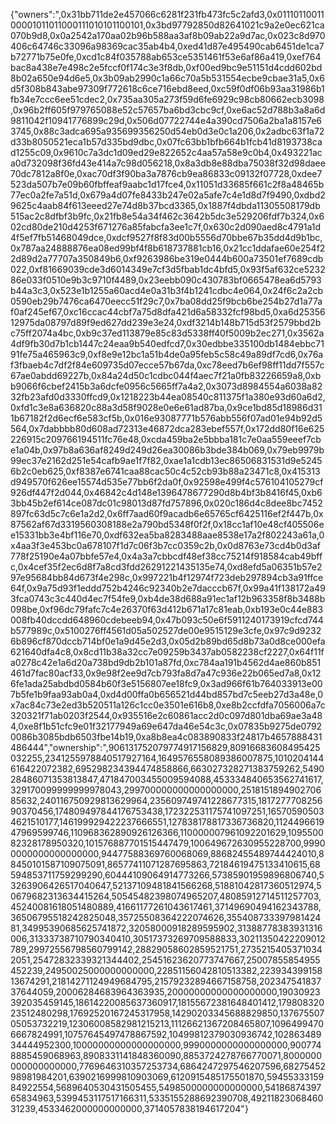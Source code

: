 {"owners":",0x31bb711de2e457066c6281f231fb473fc5c2afd3,0x0111011001100001011011000111010101100101,0x3bd97792850d82641021c9a2e0ec621ca070b9d8,0x0a2542a170aa02b96b588aa3af8b09ab22a9d7ac,0x023c8d970406c64746c33096a98369cac35ab4b4,0xed41d87e495490cab6451de1ca7b72771b75e0fe,0xcd1c84f035788ab653ce5351461f53e6af86a419,0xef764bac8a438e7e498c2e5fccf0f174c3e3f8db,0xf00ed9bc9e51151d4cdd602bd8b02a650e94d6e5,0x3b09ab2990c1a66c70a5b531554ecbe9cbae31a5,0x6d5f308b843abe97309f772618c6ce716ebd8eed,0xc59f0df06b93aa31986b1fb34e7ccc6ee51cdec2,0x735aa305a273f59d6fe6929c98cb80662ecb3098,0x96b2ff605f979765088e52c57657ba6bd3cbc9cf,0xe6ac52d788b3a8a6d9811042f10941776899c29d,0x506d07722744e4a390cd7506a2ba1a8157e63745,0x88c3adca695a935699356250d54eb0d3e0c1a206,0x2adbc63f1a72d33b8050521eca1b57d335bd9dbc,0x07fc63bb1bfb664b1fcb41d8193738cad1255c09,0x9610c7a3dc1d09ed29e822652c4aa57a58e9c0b4,0x493221aca0d732098f36fd43e414a7c98d056218,0x8a3db8e88dba75038f32d98daee70dc7812a8f0e,0xac70df3f90ba3a7876cb9ea86833c09132f07728,0xdee7523da507b7e09b60fbffeaf9aabc1d17fce4,0x11051d33685f661c2f8a48465b77ec0a2fe7a51d,0x679a4d07fe8433b247e02a5afe7c4e1d8d7f9490,0xdbd29625c4aab84f613eeed27e74d8b37bcd3365,0x1887f4dbda11305508179db515ac2c8dfbf3b9fc,0x21fb8e54a34f462c3642b5dc3e529206fdf7b324,0x602cd80de210d4253f671276a85fabcfa3ee1c7f,0x630c2d090aed8c4791a1d4f5ef7fb51468049dce,0xdcf9527f8f83d00b5556d70bbe67b35dd4d9b1bc,0x787aa24888876ea08ed99bf4f8b618737881cb16,0x21cc1ddafae60e254f22d89d2a77707a350849b6,0xf9263986be319e0444b600a73501ef7689cdb022,0xf81669039cde3d6014349e7cf3d5fbab1dc4bfd5,0x93f5af632ce523286e033f0510e9b3c9710f4489,0x23eebb090c430783bf0665478ea6d5793b44a3c3,0x523e1b1255a60acd4e0a31b3f4b1241cdbc4e064,0x24f6c2a2cb0590eb29b7476ca6470eecc51f29c7,0x7ba08dd25f9bcb6be254b27d1a77af0af245ef67,0xc16ccac44cbf7a75d8dfa421d6a58332fcf98bd5,0xa6d2535612975da08797d89f9ed627dd239e3e24,0xdf3214b148b715d53f2579bbd2bc75ff2074a4bc,0xb9c37ed113879e85c83d5338ff40f5009b2ec271,0x3562a4df9fb30d7b1cb1447c24eaa9b540edfcd7,0x30edbbe335100db1484ebbc7191fe75a465963c9,0xf8e9e12bc1a51b4de0a95feb5c58c49a89df7cd6,0x76af3fbaeb4c7df2f84e609735d07ecce57b67da,0xc78eed7b6ef98ff11dd7f557c67ae0abdd69227b,0x84a24d50c1cdbc044f4aec7f21a0fb83226659a8,0xbb9066f6cbef2415b3a6dcfe0956c5665ff7a4a2,0x3073d8984554a6038a8232fb23afd0d3330ffcd9,0x1218223b44ea08540c811375f1a380e93d60a6d2,0xfd1c3e8a636820c88a3d58f9028e0e6e61ad87ba,0x9ce1bd85d18986d311b67182f2d6ecf6e583cf5b,0x016e93087771b576abb556f07ad01e94b92d5564,0x7dabbbb80d608ad72313e46872dca283ebef557f,0x172dd80f16e625226915c209766194511fc76e48,0xcda459ba2e5bbba181c7e0aa559eeef7cbe1a04b,0x97b8a636af8249d249d26ea30086b3bde384b069,0x79eb9979b99ec37e2162d251e54cafb9ae1f7f82,0xae1a1cdb13ec86506831531d9e52456b2c0eb625,0xf8387e6741caa88cac50c4c52cb93b88a23471c8,0x415313d949570f626ee15574d535e77bb6f2da0f,0x92598e499f4c576104105279cf926df447f2d044,0x46842c4d148e1396478677290d8b4bf3b8416f45,0xb63bb45b2ef614ce087dc01c98013d87fd757896,0x020c186d4c8dee8bc7452897fc63d5c7c6e1a2d2,0x6ff7aad60f9acadb6e65765cf6425116ef2f447b,0x87562af67d3319560308188e2a790bd5348f0f2f,0x18cc1af10e48cf405506ee15331bb3e4bf116e70,0xdf632ea5ba8283488aae8538e17a2f802243a61a,0x4aa3f3e453bc0a678107f1d7c06f3b7cc0359c2b,0x0d8763e73cd4b0d3af778f25190e4a07bbfe57e4,0x4a3a7cbbcdf48ef38cc75214f918584cab49bffc,0x4cef35f2ec6d8f7a8cd3fdd26291221435135e74,0xd8efd5a06351b57e297e95684bb84d673f4e298c,0x997221b4f12974f723deb297894cb3a91ffce64f,0x9a75d93f1eddd752b4246c92340b2e7dacccb67f,0x99a41f138172a493fca0743c3c440d4ec7f54fe9,0xb4de38d688a91ec1af12b963358f8b3488b098be,0xf96dc79fafc7c4e26370f63d412b671a17c81eab,0xb193e0c44e883008fb40dccdd648960cdebeeb94,0x47b093c50e6f5911240173919cfcd744b577989c,0x5100276ff4561d05a502527de00e9515129e3cfe,0x97c9d92326b896cf870dccb714bf0e1a9d45e2d3,0x05d2b89bd65d8b73a0d8ce000efa621640dfa4c8,0x8cd11b38a32cc7e09259b3437ab0582238cf2227,0x64f11fa0278c42e1a6d20a738bd9db2b101a87fd,0xc784aa191b4562d4ae860b851461d7fac80acf33,0x9e98f2ee9d7cb793fa8d7a47c936e22b065ed7a8,0x126fe1ada25abdbd0584b60f3e5156807ee18fc9,0x3ad966f61b764033913e007b5fe1b9faa93ab0a4,0xd4d00ffa0b656521d44bd857bd7c5eeb27d3a48e,0x7ac84c73e2ed3b520511a126c1cc0e3501e616b8,0xe8b2ccfdfa7056006a7c320321f71ab0203f2544,0x935516e2c60861acc2d0c097d801dba69ae3a484,0xe8f1b51cfc9e01f32177949a69e647da46e54c3c,0x07835b9275de07920086b3085bdb6503fbe14b19,0xa8b8ea4c083890833f24817b4657888431486444","ownership":",906131752079774917156829,80916683608495425032255,2341255978840517927164,1649576558089386007875,1010204144616422072382,695298234394474858866,663027328271383759262,549028486071353813847,471847003455009594088,453334840653562741617,329170099999999978043,299700000000000000000,251815189490270685632,240116750929813629964,235609749741228677315,181727770825690370456,174809497844176753438,172322531175741097251,165705905034621510177,146199929422237666551,127838178817336736820,112449661947969599746,110968362890926126366,110000007961092201629,109550082328178950320,101576887701515447479,100649672630955228700,99900000000000000000,94477588369760068069,88682455489744424010,88450101587109075091,86577411071287695863,72184619475133410615,68594853711759299290,60444109064914773266,57385901959896806740,53263906426517040647,52137109481841566268,51881042817360512974,50679682313634415264,50545482398074965207,48085912714511257703,45240081618051480889,41661177261043617461,37149690494162343788,36506795518242825048,35725508364222074626,35540873339798142481,34995390685625741872,32058000918289595902,31388778383931316006,31333738710790340410,30517373269709588833,30211350422209012789,29972556798560799142,28829058602859521751,27352154053710342051,25472832339321344402,25451623620773747667,25007855854955452239,24950025000000000000,22851156042810513382,22393439915813674291,21814271124949684795,21579232894667158758,20234754183737644059,20006284683964363935,20000000000000000000,19030923392035459145,18614220085637360917,18155672381648401412,17980832023512480298,17692520167245317958,14290203345688829850,13767550705053732219,12306008582981215213,11126621367208465807,10964994706667824991,10757645497478867592,10499812379030936742,10286348934444952300,10000000000000000000,9990000000000000000,9007748885459068963,8908331141848360090,8853724278766770071,8000000000000000000,7769646310357253734,6864247297546207596,6827545298981984201,6390216999810903069,6120915485175501870,5945533315984922554,5689640530431505455,5498500000000000000,5418687439765834963,5399453117517166311,5335155288692390708,4921182306846031239,4533462000000000000,3714057838194617204"}